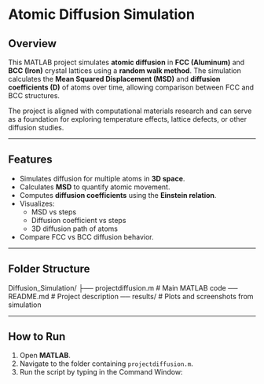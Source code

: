 # Atomic Diffusion Simulation

## Overview
This MATLAB project simulates **atomic diffusion** in **FCC (Aluminum)** and **BCC (Iron)** crystal lattices using a **random walk method**. The simulation calculates the **Mean Squared Displacement (MSD)** and **diffusion coefficients (D)** of atoms over time, allowing comparison between FCC and BCC structures.  

The project is aligned with computational materials research and can serve as a foundation for exploring temperature effects, lattice defects, or other diffusion studies.

---

## Features
- Simulates diffusion for multiple atoms in **3D space**.  
- Calculates **MSD** to quantify atomic movement.  
- Computes **diffusion coefficients** using the **Einstein relation**.  
- Visualizes:
  - MSD vs steps
  - Diffusion coefficient vs steps
  - 3D diffusion path of atoms
- Compare FCC vs BCC diffusion behavior.

---

## Folder Structure

Diffusion_Simulation/
├── projectdiffusion.m # Main MATLAB code
── README.md # Project description
── results/ # Plots and screenshots from simulation


---

## How to Run
1. Open **MATLAB**.  
2. Navigate to the folder containing `projectdiffusion.m`.  
3. Run the script by typing in the Command Window:
```matlab

